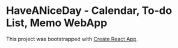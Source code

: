 # HaveANiceDay - Calendar, To-do List, Memo WebApp

This project was bootstrapped with [Create React App](https://github.com/facebook/create-react-app).

